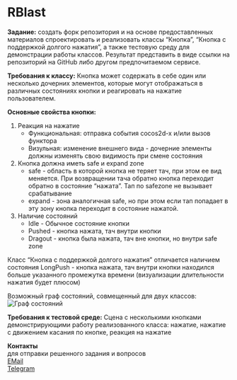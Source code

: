 # RBlast

**Задание:** создать форк репозитория и на основе предоставленных материалов спроектировать и реализовать классы “Кнопка”, “Кнопка с поддержкой долгого нажатия”, а также тестовую среду для демонстрации работы классов. 
Результат представить в виде ссылки на репозиторий на GitHub либо другом предпочитаемом сервисе. 

**Требования к классу:**
Кнопка может содержать в себе один или несколько дочерних элементов, которые могут отображаться в различных состояниях кнопки и реагировать на нажатие пользователем.

**Основные свойства кнопки:**
1. Реакция на нажатие 
	- Функциональная: отправка события cocos2d-x и/или вызов функтора
	- Визульная: изменение внешнего вида - дочерние элементы должны изменять свою видимость при смене состояния
2. Кнопка должна иметь safe и expand zone 
	- safe - область в которой кнопка не теряет тач, при этом ее вид меняется. При возвращении тача обратно кнопка переходит обратно в состояние “нажата”. Тап по safezone не вызывает срабатывание
	- expand - зона аналогичная safe, но при этом если тап попадает в эту зону кнопка переходит в состояние нажатой.
3. Наличие состояний 
	- Idle - Обычное состояние кнопки
	- Pushed - кнопка нажата, тач внутри кнопки
	- Dragout -  кнопка была нажата, тач вне кнопки, но внутри safe zone

Класс “Кнопка с поддержкой долгого нажатия” отличается наличием состояния LongPush - кнопка нажата, тач внутри кнопки находился больше указанного промежутка времени (визуализации длительности нажатия будет плюсом)

Возможный граф состояний, совмещенный для двух классов:
![Граф состояний](https://i.imgur.com/ACZnbNQ.png)

**Требования к тестовой среде:**
Сцена с несколькими кнопками демонстрирующими работу реализованного класса: нажатие, нажатие с движением касания по кнопке, реакция на нажатие

**Контакты**  
для отправки решенного задания и вопросов  
[EMail](mailto:kolosov@antsgames.com)  
[Telegram](https://telegram.me/RottenKotten)  

